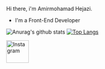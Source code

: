 Hi there, i'm Amirmohamad Hejazi.
- I'm a Front-End Developer 


![Anurag's github stats](https://github-readme-stats.vercel.app/api?username=Amirmohamadhejazi&show_icons=true&theme=radical&count_private=true)
[![Top Langs](https://github-readme-stats.vercel.app/api/top-langs/?username=Amirmohamadhejazi&layout=compact&theme=radical)](https://github.com/anuraghazra/github-readme-stats)

<div style="width: 60px ; height: 60px">                  
<a href="https://www.instagram.com/amirmohamad_hr/" target="_blank">
<img src="https://www.designbust.com/download/625/png/instagram_logo_transparent512.png" alt="Instagram" width="60px" height="60px"/>
</a>
</div>

